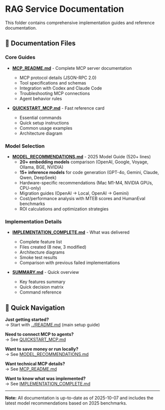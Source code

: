 # RAG Service Documentation

This folder contains comprehensive implementation guides and reference documentation.

## 📘 Documentation Files

### Core Guides
- **[MCP_README.md](MCP_README.md)** - Complete MCP server documentation
  - MCP protocol details (JSON-RPC 2.0)
  - Tool specifications and schemas
  - Integration with Codex and Claude Code
  - Troubleshooting MCP connections
  - Agent behavior rules

- **[QUICKSTART_MCP.md](QUICKSTART_MCP.md)** - Fast reference card
  - Essential commands
  - Quick setup instructions
  - Common usage examples
  - Architecture diagram

### Model Selection
- **[MODEL_RECOMMENDATIONS.md](MODEL_RECOMMENDATIONS.md)** - 2025 Model Guide (520+ lines)
  - **20+ embedding models** comparison (OpenAI, Google, Voyage, Ollama, BGE, NVIDIA)
  - **15+ inference models** for code generation (GPT-4o, Gemini, Claude, Qwen, DeepSeek)
  - Hardware-specific recommendations (Mac M1-M4, NVIDIA GPUs, CPU-only)
  - Migration guides (OpenAI → Local, OpenAI → Gemini)
  - Cost/performance analysis with MTEB scores and HumanEval benchmarks
  - ROI calculations and optimization strategies

### Implementation Details
- **[IMPLEMENTATION_COMPLETE.md](IMPLEMENTATION_COMPLETE.md)** - What was delivered
  - Complete feature list
  - Files created (8 new, 3 modified)
  - Architecture diagrams
  - Smoke test results
  - Comparison with previous failed implementations

- **[SUMMARY.md](SUMMARY.md)** - Quick overview
  - Key features summary
  - Quick decision matrix
  - Command reference

## 🚀 Quick Navigation

**Just getting started?**  
→ Start with [../README.md](../README.md) (main setup guide)

**Need to connect MCP to agents?**  
→ See [QUICKSTART_MCP.md](QUICKSTART_MCP.md)

**Want to save money or run locally?**  
→ See [MODEL_RECOMMENDATIONS.md](MODEL_RECOMMENDATIONS.md)

**Want technical MCP details?**  
→ See [MCP_README.md](MCP_README.md)

**Want to know what was implemented?**  
→ See [IMPLEMENTATION_COMPLETE.md](IMPLEMENTATION_COMPLETE.md)

---

**Note:** All documentation is up-to-date as of 2025-10-07 and includes the latest model recommendations based on 2025 benchmarks.
